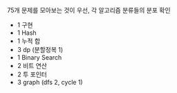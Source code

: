 75개 문제를 모아보는 것이 우선, 각 알고리즘 분류들의 분포 확인

- 1 구현
- 1 Hash
- 1 누적 합
- 3 dp (분할정복 1)
- 1 Binary Search 
- 2 비트 연산 
- 2 투 포인터
- 3 graph (dfs 2, cycle 1)
